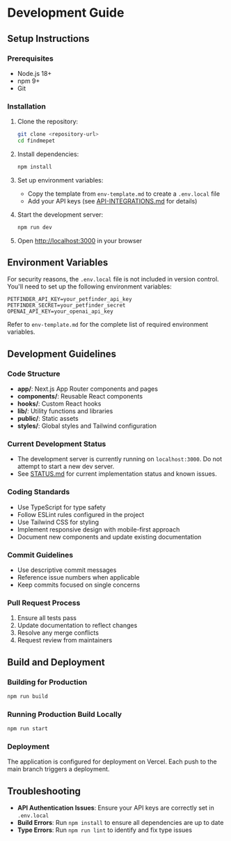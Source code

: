 # Development Guide

## Setup Instructions

### Prerequisites
- Node.js 18+ 
- npm 9+
- Git

### Installation
1. Clone the repository:
   ```bash
   git clone <repository-url>
   cd findmepet
   ```

2. Install dependencies:
   ```bash
   npm install
   ```

3. Set up environment variables:
   - Copy the template from `env-template.md` to create a `.env.local` file
   - Add your API keys (see [API-INTEGRATIONS.md](API-INTEGRATIONS.md) for details)

4. Start the development server:
   ```bash
   npm run dev
   ```
   
5. Open [http://localhost:3000](http://localhost:3000) in your browser

## Environment Variables
For security reasons, the `.env.local` file is not included in version control. You'll need to set up the following environment variables:

```
PETFINDER_API_KEY=your_petfinder_api_key
PETFINDER_SECRET=your_petfinder_secret
OPENAI_API_KEY=your_openai_api_key
```

Refer to `env-template.md` for the complete list of required environment variables.

## Development Guidelines

### Code Structure
- **app/**: Next.js App Router components and pages
- **components/**: Reusable React components
- **hooks/**: Custom React hooks
- **lib/**: Utility functions and libraries
- **public/**: Static assets
- **styles/**: Global styles and Tailwind configuration

### Current Development Status
- The development server is currently running on `localhost:3000`. Do not attempt to start a new dev server.
- See [STATUS.md](STATUS.md) for current implementation status and known issues.

### Coding Standards
- Use TypeScript for type safety
- Follow ESLint rules configured in the project
- Use Tailwind CSS for styling
- Implement responsive design with mobile-first approach
- Document new components and update existing documentation

### Commit Guidelines
- Use descriptive commit messages
- Reference issue numbers when applicable
- Keep commits focused on single concerns

### Pull Request Process
1. Ensure all tests pass
2. Update documentation to reflect changes
3. Resolve any merge conflicts
4. Request review from maintainers

## Build and Deployment

### Building for Production
```bash
npm run build
```

### Running Production Build Locally
```bash
npm run start
```

### Deployment
The application is configured for deployment on Vercel. Each push to the main branch triggers a deployment.

## Troubleshooting
- **API Authentication Issues**: Ensure your API keys are correctly set in `.env.local`
- **Build Errors**: Run `npm install` to ensure all dependencies are up to date
- **Type Errors**: Run `npm run lint` to identify and fix type issues
